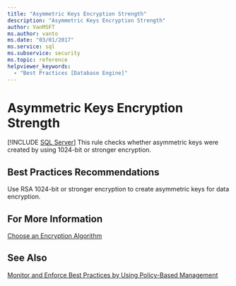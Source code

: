 ```yaml
---
title: "Asymmetric Keys Encryption Strength"
description: "Asymmetric Keys Encryption Strength"
author: VanMSFT
ms.author: vanto
ms.date: "03/01/2017"
ms.service: sql
ms.subservice: security
ms.topic: reference
helpviewer_keywords:
  - "Best Practices [Database Engine]"
---
```

# Asymmetric Keys Encryption Strength
 [!INCLUDE [SQL Server](../../includes/applies-to-version/sqlserver.md)]
  This rule checks whether asymmetric keys were created by using 1024-bit or stronger encryption.  
  
## Best Practices Recommendations  
 Use RSA 1024-bit or stronger encryption to create asymmetric keys for data encryption.  
  
## For More Information  
 [Choose an Encryption Algorithm](../../relational-databases/security/encryption/choose-an-encryption-algorithm.md)  
  
## See Also  
 [Monitor and Enforce Best Practices by Using Policy-Based Management](../../relational-databases/policy-based-management/monitor-and-enforce-best-practices-by-using-policy-based-management.md)  
  
  
